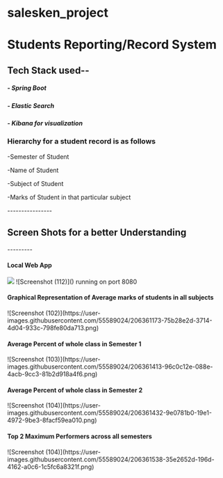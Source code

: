 # salesken_project
<h1>Students Reporting/Record System</h1>

<h2>Tech Stack used--</h2>
 
 <h5> - Spring Boot </h5>
 <h5> - Elastic Search </h5>
 <h5> - Kibana for visualization </h5>
 
<h3>Hierarchy for a student record is as follows</h3>
<p>-Semester of Student</p>
<p>-Name of Student</p>
<p>-Subject of Student</p>
<p>-Marks of Student in that particular subject</p>


----------------<h2>Screen Shots for a better Understanding</h2>---------
<h4>Local Web App</h4>
<img src="https://user-images.githubusercontent.com/55589024/206358578-3cdc0006-089a-4558-985b-fcf810c0099e.png">
![Screenshot (112)]() running on port 8080

<h4>Graphical Representation of Average marks of students in all subjects</h4>
![Screenshot (102)](https://user-images.githubusercontent.com/55589024/206361173-75b28e2d-3714-4d04-933c-798fe80da713.png)

<h4> Average Percent of whole class in Semester 1 </h4>
![Screenshot (103)](https://user-images.githubusercontent.com/55589024/206361413-96c0c12e-088e-4acb-9cc3-81b2d918a4f6.png)

<h4> Average Percent of whole class in Semester 2 </h4>
![Screenshot (104)](https://user-images.githubusercontent.com/55589024/206361432-9e0781b0-19e1-4972-9be3-8facf59ea010.png)

<h4> Top 2 Maximum Performers across all semesters </h4>
![Screenshot (104)](https://user-images.githubusercontent.com/55589024/206361538-35e2652d-196d-4162-a0c6-1c5fc6a8321f.png)






